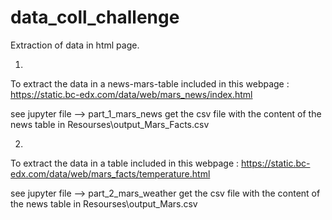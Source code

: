 # data_coll_challenge

Extraction of data in html page.

1)
To extract the data in a news-mars-table included in this webpage : https://static.bc-edx.com/data/web/mars_news/index.html 

see jupyter file --> part_1_mars_news
get the csv file with the content of the news table in Resourses\output_Mars_Facts.csv

2)
To extract the data in a table included in this webpage : https://static.bc-edx.com/data/web/mars_facts/temperature.html 

see jupyter file --> part_2_mars_weather
get the csv file with the content of the news table in Resourses\output_Mars.csv
